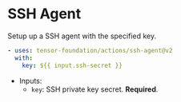 # SSH Agent

Setup up a SSH agent with the specified key.

```yaml
- uses: tensor-foundation/actions/ssh-agent@v2
  with:
    key: ${{ input.ssh-secret }}
```

- Inputs:
  - `key`: SSH private key secret. **Required**.
